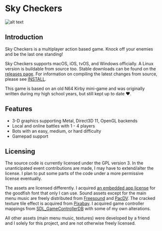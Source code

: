 # Sky Checkers

![alt text](https://zgcoder.net/software/skycheckers/images/playing-thumb.png "A screen-shot of Sky Checker's game-play")

## Introduction
Sky Checkers is a multiplayer action based game. Knock off your enemies and be the last one standing!

Sky Checkers supports macOS, iOS, tvOS, and Windows officially. A Linux version is buildable from source too. Stable downloads can be found on the [releases page](https://github.com/zorgiepoo/Sky-Checkers/releases). For information on compiling the latest changes from source, please see [INSTALL](INSTALL).

This game is based on an old N64 Kirby mini-game and was originally written during my high school years, but still kept up to date ❤️.

## Features

* 3-D graphics supporting Metal, Direct3D 11, OpenGL backends
* Local and online battles with 1 - 4 players
* Bots with an easy, medium, or hard difficulty
* Gamepad support

## Licensing

The source code is currently licensed under the GPL version 3. In the unanticipated event contributions are made, I may have to extend/alter the license. I plan to put some parts of the code under a more permissive license eventually.

The assets are licensed differently. I acquired [an embedded app license](http://typodermicfonts.com/goodfish/) for the goodfish font that only I can use. Sound assets except for the main menu music are freely distributed from [Freesound](https://freesound.org) and [PacDV](http://www.pacdv.com/sounds/). The cracked texture tile effect is acquired from [Pixabay](https://pixabay.com/illustrations/cracked-texture-overlay-distressed-1975573/). I acquired game controller mappings from [SDL_GameControllerDB](https://github.com/gabomdq/SDL_GameControllerDB) with some of my own alterations.

All other assets (main menu music, textures) were developed by a friend and I solely for this project, and are not otherwise freely licensed.
